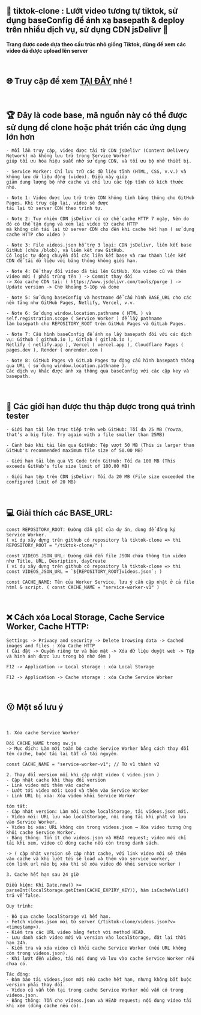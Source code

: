 ## 🚀 **tiktok-clone : Lướt video tương tự tiktok, sử dụng baseConfig để ánh xạ basepath & deploy trên nhiều dịch vụ, sử dụng CDN jsDelivr** 🚀

**Trang được code dựa theo cấu trúc nhỏ giống Tiktok, dùng để xem các video đã được upload lên server**

</br>

## 🌐 Truy cập để xem [TẠI ĐÂY](https://tongtrankien1605.github.io/tiktok-clone) nhé !

</br>

## 🏆 Đây là code base, mã nguồn này có thể được sử dụng để clone hoặc phát triển các ứng dụng lớn hơn

    - Mỗi lần truy cập, video được tải từ CDN jsDelivr (Content Delivery Network) mà không lưu trữ trong Service Worker
    giúp tối ưu hóa hiệu suất nhờ sử dụng CDN, và tối ưu bộ nhớ thiết bị.

    - Service Worker: Chỉ lưu trữ các dữ liệu tĩnh (HTML, CSS, v.v.) và không lưu dữ liệu động (video). Điều này giúp
    giảm dung lượng bộ nhớ cache vì chỉ lưu các tệp tĩnh có kích thước nhỏ.

    - Note 1: Video được lưu trữ trên CDN không tính băng thông cho GitHub Pages. Khi truy cập lại, video sẽ được 
    tải lại từ server CDN theo trình tự.

    - Note 2: Tuy nhiên CDN jsDelivr có cơ chế cache HTTP 7 ngày, Nên do đó có thể tận dụng và xem lại video từ cache HTTP
    mà không cần tải lại từ server CDN cho đến khi cache hết hạn ( sử dụng cache HTTP cho video )

    - Note 3: File videos.json hỗ trợ 3 loại: CDN jsDelivr, liên kết base GitHub (chứa /blob), và liên kết raw GitHub. 
    Có logic tự động chuyển đổi các liên kết base và raw thành liên kết CDN để tải dữ liệu với băng thông không giới hạn.

    - Note 4: Để thay đổi video đã tải lên GitHub. Xóa video cũ và thêm video mới ( phải trùng tên ) -> Commit thay đổi
    -> Xóa cache CDN tại: ( https://www.jsdelivr.com/tools/purge ) -> Update version -> Chờ khoảng 5-10p và done

    - Note 5: Sử dụng baseConfig và hostname để cấu hình BASE_URL cho các nền tảng như GitHub Pages, Netlify, Vercel, v.v.

    - Note 6: Sử dụng window.location.pathname ( HTML ) và self.registration.scope ( Service Worker ) để lấy pathname 
    làm basepath cho REPOSITORY_ROOT trên GitHub Pages và GitLab Pages.

    - Note 7: Cấu hình baseConfig để ánh xạ lấy basepath đối với các dịch vụ: Github ( github.io ), Gitlab ( gitlab.io ),
    Netlify ( netlify.app ), Vercel ( vercel.app ), Cloudflare Pages ( pages.dev ), Render ( onrender.com )

    - Note 8: GitHub Pages và GitLab Pages tự động cấu hình basepath thông qua URL ( sử dụng window.location.pathname ). 
    Các dịch vụ khác được ánh xạ thông qua baseConfig với các cặp key và basepath.

</br>

## 🫣 Các giới hạn được thu thập được trong quá trình tester

    - Giới hạn tải lên trực tiếp trên web GitHub: Tối đa 25 MB (Yowza, that’s a big file. Try again with a file smaller than 25MB)

    - Cảnh báo khi tải lên qua GitHub: Tệp vượt 50 MB (This is larger than GitHub's recommended maximum file size of 50.00 MB)

    - Giới hạn tải lên qua VS Code trên GitHub: Tối đa 100 MB (This exceeds GitHub's file size limit of 100.00 MB)

    - Giới hạn tệp trên CDN jsDelivr: Tối đa 20 MB (File size exceeded the configured limit of 20 MB)

</br>

## 💻 Giải thích các BASE_URL:

    const REPOSITORY_ROOT: Đường dẫn gốc của dự án, dùng để đăng ký Service Worker.
    ( ví dụ xây dựng trên github có repository là tiktok-clone => thì REPOSITORY_ROOT = "/tiktok-clone/" )

    const VIDEOS_JSON_URL: Đường dẫn đến file JSON chứa thông tin video như Title, URL, Desription, dayCreate
    ( ví dụ xây dựng trên github có repository là tiktok-clone => thì const VIDEOS_JSON_URL = `${REPOSITORY_ROOT}videos.json`; )

    const CACHE_NAME: Tên của Worker Service, lưu ý cần cập nhật ở cả file html & script. ( const CACHE_NAME = "service-worker-v1" )

</br>

## ❌ Cách xóa Local Storage, Cache Service Worker, Cache HTTP:

    Settings -> Privacy and security -> Delete browsing data -> Cached images and files : Xóa Cache HTTP
    ( Cài đặt -> Quyền riêng tư và bảo mật -> Xóa dữ liệu duyệt web -> Tệp và hình ảnh được lưu trong bộ nhớ đệm )

    F12 -> Application -> Local storage : xóa Local Storage

    F12 -> Application -> Cache storage : xóa Cache Service Worker

</br>

## 😗 Một số lưu ý

</br>

    1. Xóa cache Service Worker

    Đổi CACHE_NAME trong sw.js
    -> Mục đích: Làm mới toàn bộ cache Service Worker bằng cách thay đổi tên cache, buộc tải lại tất cả tài nguyên.

    const CACHE_NAME = "service-worker-v1"; // Từ v1 thành v2

    2. Thay đổi version mỗi khi cập nhật video ( video.json )
    - Cập nhật cache khi thay đổi version
    - Link video mới thêm vào cache
    - Lướt tới video mới: Load và thêm vào Service Worker
    - Link URL bị xóa: Xóa video khỏi Service Worker

    tóm tắt:
    - Cập nhật version: Làm mới cache localStorage, tải videos.json mới.
    - Video mới: URL lưu vào localStorage, nội dung tải khi phát và lưu vào Service Worker.
    - Video bị xóa: URL không còn trong videos.json → Xóa video tương ứng khỏi cache Service Worker.
    - Băng thông: Tốn ít cho videos.json và HEAD request; video mới chỉ tải khi xem, video cũ dùng cache nếu còn trong danh sách.

    -> ( cập nhật version sẽ cập nhật cache, với link video mới sẽ thêm vào cache và khi lướt tới sẽ load và thêm vào service worker,
    còn link url nào bị xóa thì sẽ xóa video đó khỏi service worker )

    3. Cache hết hạn sau 24 giờ

    Điều kiện: Khi Date.now() >= parseInt(localStorage.getItem(CACHE_EXPIRY_KEY)), hàm isCacheValid() trả về false.

    Quy trình:

    - Bỏ qua cache localStorage vì hết hạn.
    - Fetch videos.json mới từ server (/tiktok-clone/videos.json?v=<timestamp>).
    - Kiểm tra các URL video bằng fetch với method HEAD.
    - Lưu danh sách video mới và version vào localStorage, đặt lại thời hạn 24h.
    - Kiểm tra và xóa video cũ khỏi cache Service Worker (nếu URL không còn trong videos.json).
    - Khi lướt đến video, tải nội dung và lưu vào cache Service Worker nếu chưa có.

    Tác động:
    - Đảm bảo tải videos.json mới nếu cache hết hạn, nhưng không bắt buộc version phải thay đổi.
    - Video cũ vẫn tồn tại trong cache Service Worker nếu vẫn có trong videos.json.
    - Băng thông: Tốn cho videos.json và HEAD request; nội dung video tải khi xem (dùng cache nếu có).
